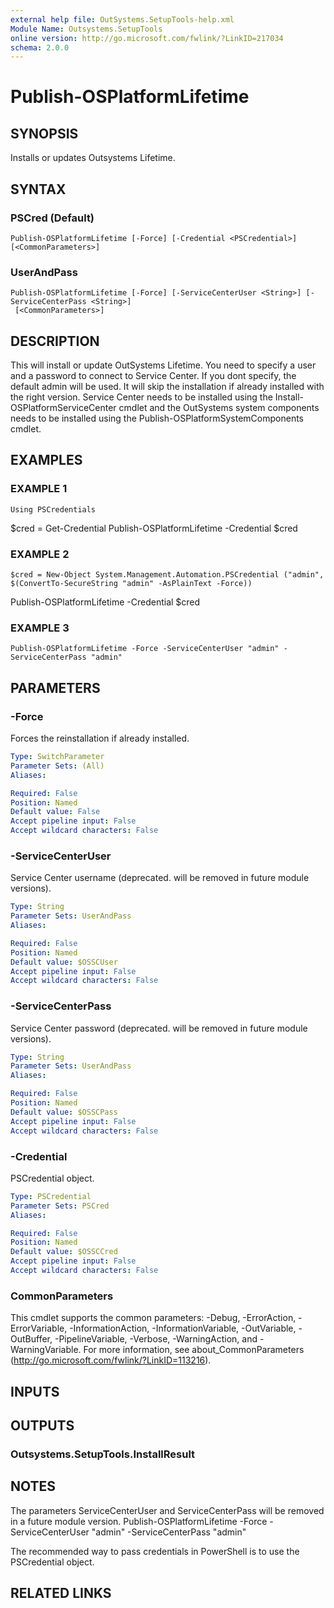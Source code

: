```yaml
---
external help file: OutSystems.SetupTools-help.xml
Module Name: Outsystems.SetupTools
online version: http://go.microsoft.com/fwlink/?LinkID=217034
schema: 2.0.0
---
```


# Publish-OSPlatformLifetime

## SYNOPSIS
Installs or updates Outsystems Lifetime.

## SYNTAX

### PSCred (Default)
```
Publish-OSPlatformLifetime [-Force] [-Credential <PSCredential>] [<CommonParameters>]
```

### UserAndPass
```
Publish-OSPlatformLifetime [-Force] [-ServiceCenterUser <String>] [-ServiceCenterPass <String>]
 [<CommonParameters>]
```

## DESCRIPTION
This will install or update OutSystems Lifetime.
You need to specify a user and a password to connect to Service Center.
If you dont specify, the default admin will be used.
It will skip the installation if already installed with the right version.
Service Center needs to be installed using the Install-OSPlatformServiceCenter cmdlet and the OutSystems system components needs to be installed using the Publish-OSPlatformSystemComponents cmdlet.

## EXAMPLES

### EXAMPLE 1
```
Using PSCredentials
```

$cred = Get-Credential
Publish-OSPlatformLifetime -Credential $cred

### EXAMPLE 2
```
$cred = New-Object System.Management.Automation.PSCredential ("admin", $(ConvertTo-SecureString "admin" -AsPlainText -Force))
```

Publish-OSPlatformLifetime -Credential $cred

### EXAMPLE 3
```
Publish-OSPlatformLifetime -Force -ServiceCenterUser "admin" -ServiceCenterPass "admin"
```

## PARAMETERS

### -Force
Forces the reinstallation if already installed.

```yaml
Type: SwitchParameter
Parameter Sets: (All)
Aliases:

Required: False
Position: Named
Default value: False
Accept pipeline input: False
Accept wildcard characters: False
```

### -ServiceCenterUser
Service Center username (deprecated.
will be removed in future module versions).

```yaml
Type: String
Parameter Sets: UserAndPass
Aliases:

Required: False
Position: Named
Default value: $OSSCUser
Accept pipeline input: False
Accept wildcard characters: False
```

### -ServiceCenterPass
Service Center password (deprecated.
will be removed in future module versions).

```yaml
Type: String
Parameter Sets: UserAndPass
Aliases:

Required: False
Position: Named
Default value: $OSSCPass
Accept pipeline input: False
Accept wildcard characters: False
```

### -Credential
PSCredential object.

```yaml
Type: PSCredential
Parameter Sets: PSCred
Aliases:

Required: False
Position: Named
Default value: $OSSCCred
Accept pipeline input: False
Accept wildcard characters: False
```

### CommonParameters
This cmdlet supports the common parameters: -Debug, -ErrorAction, -ErrorVariable, -InformationAction, -InformationVariable, -OutVariable, -OutBuffer, -PipelineVariable, -Verbose, -WarningAction, and -WarningVariable.
For more information, see about_CommonParameters (http://go.microsoft.com/fwlink/?LinkID=113216).

## INPUTS

## OUTPUTS

### Outsystems.SetupTools.InstallResult
## NOTES
The parameters ServiceCenterUser and ServiceCenterPass will be removed in a future module version.
Publish-OSPlatformLifetime -Force -ServiceCenterUser "admin" -ServiceCenterPass "admin"

The recommended way to pass credentials in PowerShell is to use the PSCredential object.

## RELATED LINKS
